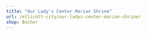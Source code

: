 ```yaml
---
title: "Our Lady's Center Marian Shrine"
url: /ellicott-city/our-ladys-center-marian-shrine/
shop: Bücher
---
```


